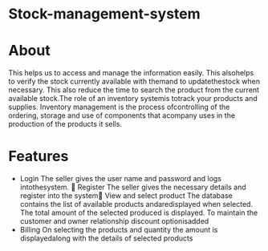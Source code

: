 # Stock-management-system

# About
This helps us to access and manage the information easily. This alsohelps to verify the stock currently available with themand to updatethestock when necessary. This also reduce the time to search the product
from the current available stock.The role of an inventory systemis totrack your products and supplies. Inventory management is the process ofcontrolling of the ordering, storage and use of components that acompany uses in the production of the products it sells.

# Features
- Login
The seller gives the user name and password and logs intothesystem.  Register
The seller gives the necessary details and register into the system View and select product
The database contains the list of available products andaredisplayed when selected. The total amount of the selected produced is displayed. To maintain the customer and owner relationship discount optionisadded
- Billing
On selecting the products and quantity the amount is displayedalong with the details of selected products
